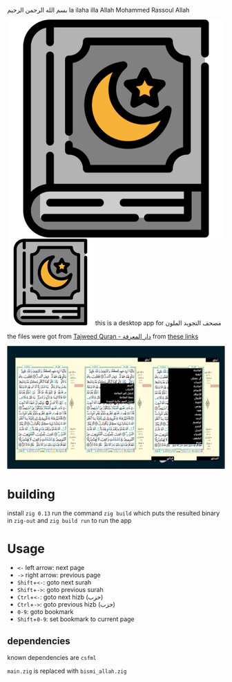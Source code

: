 بسم الله الرحمن الرحيم
la ilaha illa Allah Mohammed Rassoul Allah

![logo](quran-warsh.svg?raw=true)
<img src="quran-warsh.svg" alt="logo" width="200">
this is a desktop app for مصحف التجويد الملون

the files were got from [Tajweed Quran - دار المعرفة](https://easyquran.com/ar/) from [these links](https://easyquran.com/wp-content/uploads/2022/10/1-scaled.jpg)

![screenshots](application-pictures.png?raw=true)

# building
install `zig 0.13`
run the command `zig build` which puts the resulted binary in `zig-out`
and `zig build run` to run the app

# Usage
- `<-` left arrow: next page
- `->` right arrow: previous page
- `Shift`+`<-`: goto next surah
- `Shift`+`->`: goto previous surah
- `Ctrl`+`<-`: goto next hizb (حزب)
- `Ctrl`+`->`: goto previous hizb (حزب)
- `0-9`: goto bookmark
- `Shift`+`0-9`: set bookmark to current page

## dependencies
known dependencies are `csfml`

`main.zig` is replaced with `bismi_allah.zig`

